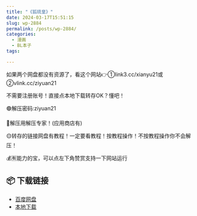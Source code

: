 ```yaml
---
title: "《狐琉皇》"
date: 2024-03-17T15:51:15
slug: wp-2884
permalink: /posts/wp-2884/
categories:
  - 漫画
  - BL本子
tags:

---
```


如果两个网盘都没有资源了，看这个网站👉①link3.cc/xianyu21或②vlink.cc/ziyuan21

不需要注册账号！直接点本地下载转存OK？懂吧！

🟢解压密码:ziyuan21

🔵解压用解压专家！(应用商店有)

🟡转存的链接网盘有教程！一定要看教程！按教程操作！不按教程操作你不会解压！

💰🈶能力的宝，可以点左下角赞赏支持一下网站运行

## 📦 下载链接
- [百度网盘](https://blziyuan21.com/pay-download/2884?key=cc0af78bc0&down_id=0)
- [本地下载](https://blziyuan21.com/pay-download/2884?key=cc0af78bc0&down_id=1)

